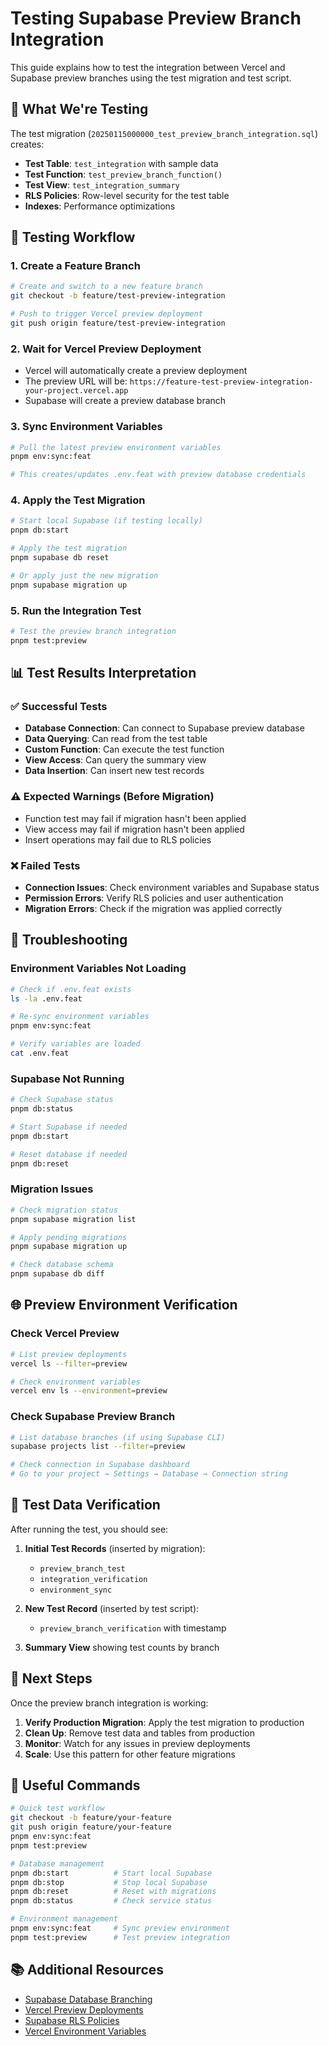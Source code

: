 # Testing Supabase Preview Branch Integration

This guide explains how to test the integration between Vercel and Supabase preview branches using the test migration and test script.

## 🧪 What We're Testing

The test migration (`20250115000000_test_preview_branch_integration.sql`) creates:

- **Test Table**: `test_integration` with sample data
- **Test Function**: `test_preview_branch_function()`
- **Test View**: `test_integration_summary`
- **RLS Policies**: Row-level security for the test table
- **Indexes**: Performance optimizations

## 🚀 Testing Workflow

### 1. **Create a Feature Branch**

```bash
# Create and switch to a new feature branch
git checkout -b feature/test-preview-integration

# Push to trigger Vercel preview deployment
git push origin feature/test-preview-integration
```

### 2. **Wait for Vercel Preview Deployment**

- Vercel will automatically create a preview deployment
- The preview URL will be: `https://feature-test-preview-integration-your-project.vercel.app`
- Supabase will create a preview database branch

### 3. **Sync Environment Variables**

```bash
# Pull the latest preview environment variables
pnpm env:sync:feat

# This creates/updates .env.feat with preview database credentials
```

### 4. **Apply the Test Migration**

```bash
# Start local Supabase (if testing locally)
pnpm db:start

# Apply the test migration
pnpm supabase db reset

# Or apply just the new migration
pnpm supabase migration up
```

### 5. **Run the Integration Test**

```bash
# Test the preview branch integration
pnpm test:preview
```

## 📊 Test Results Interpretation

### ✅ **Successful Tests**

- **Database Connection**: Can connect to Supabase preview database
- **Data Querying**: Can read from the test table
- **Custom Function**: Can execute the test function
- **View Access**: Can query the summary view
- **Data Insertion**: Can insert new test records

### ⚠️ **Expected Warnings** (Before Migration)

- Function test may fail if migration hasn't been applied
- View access may fail if migration hasn't been applied
- Insert operations may fail due to RLS policies

### ❌ **Failed Tests**

- **Connection Issues**: Check environment variables and Supabase status
- **Permission Errors**: Verify RLS policies and user authentication
- **Migration Errors**: Check if the migration was applied correctly

## 🔧 Troubleshooting

### Environment Variables Not Loading

```bash
# Check if .env.feat exists
ls -la .env.feat

# Re-sync environment variables
pnpm env:sync:feat

# Verify variables are loaded
cat .env.feat
```

### Supabase Not Running

```bash
# Check Supabase status
pnpm db:status

# Start Supabase if needed
pnpm db:start

# Reset database if needed
pnpm db:reset
```

### Migration Issues

```bash
# Check migration status
pnpm supabase migration list

# Apply pending migrations
pnpm supabase migration up

# Check database schema
pnpm supabase db diff
```

## 🌐 Preview Environment Verification

### Check Vercel Preview

```bash
# List preview deployments
vercel ls --filter=preview

# Check environment variables
vercel env ls --environment=preview
```

### Check Supabase Preview Branch

```bash
# List database branches (if using Supabase CLI)
supabase projects list --filter=preview

# Check connection in Supabase dashboard
# Go to your project → Settings → Database → Connection string
```

## 📝 Test Data Verification

After running the test, you should see:

1. **Initial Test Records** (inserted by migration):

   - `preview_branch_test`
   - `integration_verification`
   - `environment_sync`

2. **New Test Record** (inserted by test script):

   - `preview_branch_verification` with timestamp

3. **Summary View** showing test counts by branch

## 🎯 Next Steps

Once the preview branch integration is working:

1. **Verify Production Migration**: Apply the test migration to production
2. **Clean Up**: Remove test data and tables from production
3. **Monitor**: Watch for any issues in preview deployments
4. **Scale**: Use this pattern for other feature migrations

## 🔗 Useful Commands

```bash
# Quick test workflow
git checkout -b feature/your-feature
git push origin feature/your-feature
pnpm env:sync:feat
pnpm test:preview

# Database management
pnpm db:start          # Start local Supabase
pnpm db:stop           # Stop local Supabase
pnpm db:reset          # Reset with migrations
pnpm db:status         # Check service status

# Environment management
pnpm env:sync:feat     # Sync preview environment
pnpm test:preview      # Test preview integration
```

## 📚 Additional Resources

- [Supabase Database Branching](https://supabase.com/docs/guides/getting-started/local-development#database-branching)
- [Vercel Preview Deployments](https://vercel.com/docs/concepts/deployments/preview-deployments)
- [Supabase RLS Policies](https://supabase.com/docs/guides/auth/row-level-security)
- [Vercel Environment Variables](https://vercel.com/docs/concepts/projects/environment-variables)
